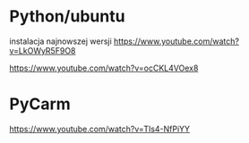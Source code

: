 # Python/ubuntu
instalacja najnowszej wersji
  https://www.youtube.com/watch?v=LkOWyR5F9O8

  https://www.youtube.com/watch?v=ocCKL4VOex8 
# PyCarm
  https://www.youtube.com/watch?v=TIs4-NfPiYY
